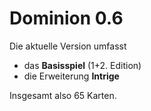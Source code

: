 # Dominion 0.6

Die aktuelle Version umfasst
* das **Basisspiel** (1+2. Edition)
* die Erweiterung **Intrige**

Insgesamt also 65 Karten.